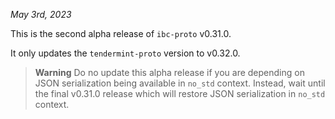*May 3rd, 2023*
 
This is the second alpha release of `ibc-proto` v0.31.0.
 
It only updates the `tendermint-proto` version to v0.32.0.
 
> **Warning**
> Do no update this alpha release if you are depending on JSON serialization being available in `no_std` context.
> Instead, wait until the final v0.31.0 release which will restore JSON serialization in `no_std` context.

